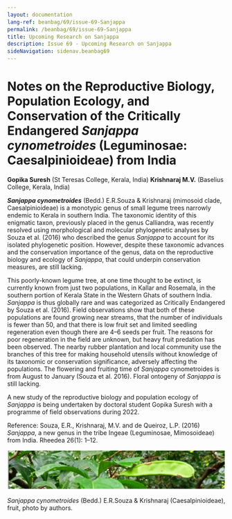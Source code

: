 ```yaml
---
layout: documentation
lang-ref: beanbag/69/issue-69-Sanjappa
permalink: /beanbag/69/issue-69-Sanjappa
title: Upcoming Research on Sanjappa
description: Issue 69 - Upcoming Research on Sanjappa
sideNavigation: sidenav.beanbag69
---
```


# Notes on the Reproductive Biology, Population Ecology, and Conservation of the Critically Endangered ***Sanjappa cynometroides*** (Leguminosae: Caesalpinioideae) from India

**Gopika Suresh** (St Teresas College, Kerala, India)
**Krishnaraj M.V.** (Baselius College, Kerala, India)

***Sanjappa cynometroides*** (Bedd.) E.R.Souza & Krishnaraj (mimosoid clade, Caesalpinioideae) is a monotypic genus of small legume trees narrowly endemic to Kerala in southern India. The taxonomic identity of this enigmatic taxon, previously placed in the genus Calliandra, was recently resolved using morphological and molecular phylogenetic analyses by Souza et al. (2016) who described the genus *Sanjappa* to account for its isolated phylogenetic position. However, despite these taxonomic advances and the conservation importance of the genus, data on the reproductive biology and ecology of *Sanjappa*, that could underpin conservation measures, are still lacking.

This poorly-known legume tree, at one time thought to be extinct, is currently known from just two populations, in Kallar and Rosemala, in the southern portion of Kerala State in the Western Ghats of southern India. *Sanjappa* is thus globally rare and was categorized as Critically Endangered by Souza et al. (2016). Field observations show that both of these populations are found growing near streams, that the number of individuals is fewer than 50, and that there is low fruit set and limited seedling regeneration even though there are 4–6 seeds per fruit. The reasons for poor regeneration in the field are unknown, but heavy fruit predation has been observed. The nearby rubber plantation and local community use the branches of this tree for making household utensils without knowledge of its taxonomic or conservation significance, adversely affecting the populations. The flowering and fruiting time of *Sanjappa* cynometroides is from August to January (Souza et al. 2016). Floral ontogeny of *Sanjappa* is still lacking.

A new study of the reproductive biology and population ecology of *Sanjappa* is being undertaken by doctoral student Gopika Suresh with a programme of field observations during 2022.

Reference: Souza, E.R., Krishnaraj, M.V. and de Queiroz, L.P. (2016) *Sanjappa*, a new genus in the tribe Ingeae (Leguminosae, Mimosoideae) from India. Rheedea 26(1): 1–12.

![](/assets/images/69/Sanjappa.png)

*Sanjappa cynometroides* (Bedd.) E.R.Souza & Krishnaraj (Caesalpinioideae), fruit, photo by authors.
